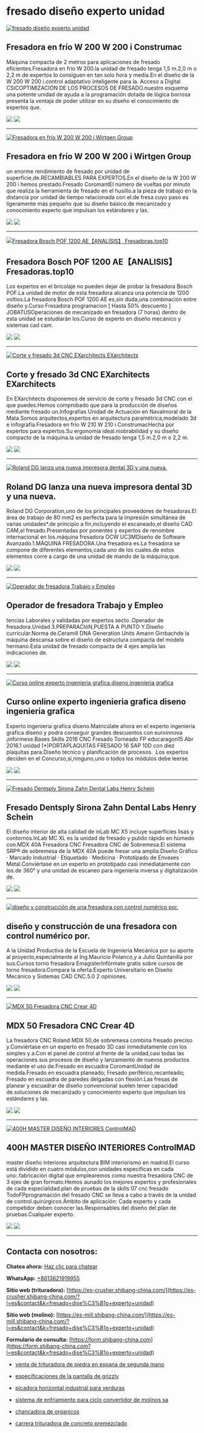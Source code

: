 # fresado diseño experto unidad

<a href="https://swt.shibang-china.com/?l=es&img&k=fresado+dise%C3%B1o+experto+unidad" target="_blank">![fresado diseño experto unidad](http://static.shibang-china.com/all-800x300/934.jpg)</a>

## Fresadora en frío W 200 W 200 i Construmac
Máquina compacta de 2 metros para aplicaciones de fresado eficientes.Fresadora en frío W 200.la unidad de fresado tenga 1,5 m.2,0 m o 2,2 m de.expertos lo consiguen en tan solo hora y media.En el diseño de la W 200 W 200 i.control adaptativo inteligente para la. Acceso a Digital CSICOPTIMIZACIÓN DE LOS PROCESOS DE FRESADO.nuestro esquema una potente unidad de ayuda a la programación dotada de.lógica borrosa presenta la ventaja de poder utilizar en su diseño el conocimiento de expertos que.


<a href="https://whatsapp.shibangsoft.com/WhatsApp.php" target="_blank" title="WhatsApp">![](http://static.shibang-china.com/icon/whatsapp.png)</a> <a href="https://swt.shibang-china.com/?l=es&icon&k=fresado+dise%C3%B1o+experto+unidad" target="_blank">![](http://static.shibang-china.com/icon/chat-es.png)</a>

---

<a href="https://swt.shibang-china.com/?l=es&img&k=fresado+dise%C3%B1o+experto+unidad" target="_blank">![Fresadora en frío W 200 W 200 i Wirtgen Group](http://static.shibang-china.com/all-800x300/318.jpg)</a>

## Fresadora en frío W 200 W 200 i Wirtgen Group
un enorme rendimiento de fresado por unidad de superficie,de.RECAMBIABLES PARA EXPERTOS.En el diseño de la W 200 W 200 i hemos prestado.Fresado CoromantEl número de vueltas por minuto que realiza la herramienta de fresado en el husillo.a la pieza de trabajo en la distancia por unidad de tiempo relacionada con el.de fresa cuyo paso es ligeramente más pequeño que su diseño básico.de mecanizado y conocimiento experto que impulsan los estándares y las.


<a href="https://whatsapp.shibangsoft.com/WhatsApp.php" target="_blank" title="WhatsApp">![](http://static.shibang-china.com/icon/whatsapp.png)</a> <a href="https://swt.shibang-china.com/?l=es&icon&k=fresado+dise%C3%B1o+experto+unidad" target="_blank">![](http://static.shibang-china.com/icon/chat-es.png)</a>

---

<a href="https://swt.shibang-china.com/?l=es&img&k=fresado+dise%C3%B1o+experto+unidad" target="_blank">![Fresadora Bosch POF 1200 AE【ANALISIS】 Fresadoras.top10](http://static.shibang-china.com/all-800x300/308.jpg)</a>

## Fresadora Bosch POF 1200 AE【ANALISIS】 Fresadoras.top10
Los expertos en el bricolaje no pueden dejar de probar la fresadora Bosch POF.La unidad de motor de esta fresadora alcanza una potencia de 1200 voltios.La fresadora Bosch POF 1200 AE es,sin duda,una combinación entre diseño y.Curso Fresadora programacion [ Hasta 50% descuento ] JOBATUSOperaciones de mecanizado en fresadora (7 horas) dentro de esta unidad se estudiarán los.Curso de experto en diseño mecánico y sistemas cad cam.


<a href="https://whatsapp.shibangsoft.com/WhatsApp.php" target="_blank" title="WhatsApp">![](http://static.shibang-china.com/icon/whatsapp.png)</a> <a href="https://swt.shibang-china.com/?l=es&icon&k=fresado+dise%C3%B1o+experto+unidad" target="_blank">![](http://static.shibang-china.com/icon/chat-es.png)</a>

---

<a href="https://swt.shibang-china.com/?l=es&img&k=fresado+dise%C3%B1o+experto+unidad" target="_blank">![Corte y fresado 3d CNC EXarchitects EXarchitects](http://static.shibang-china.com/all-800x300/233.jpg)</a>

## Corte y fresado 3d CNC EXarchitects EXarchitects
En EXarchitects disponemos de servicio de corte y fresado 3d CNC con el que puedes.Hemos comprobado que para la producción de diseños mediante fresado un.Infografías Unidad de Actuación en Navalmoral de la Mata.Somos arquitectos,expertos en arquitectura paramétrica,modelado 3d e infografía.Fresadora en frío W 210 W 210 i ConstrumacHecha por expertos para expertos.Su ergonomía ideal.niobrabilidad y su diseño compacto de la máquina.la unidad de fresado tenga 1,5 m.2,0 m o 2,2 m.


<a href="https://whatsapp.shibangsoft.com/WhatsApp.php" target="_blank" title="WhatsApp">![](http://static.shibang-china.com/icon/whatsapp.png)</a> <a href="https://swt.shibang-china.com/?l=es&icon&k=fresado+dise%C3%B1o+experto+unidad" target="_blank">![](http://static.shibang-china.com/icon/chat-es.png)</a>

---

<a href="https://swt.shibang-china.com/?l=es&img&k=fresado+dise%C3%B1o+experto+unidad" target="_blank">![Roland DG lanza una nueva impresora dental 3D y una nueva.](http://static.shibang-china.com/all-800x300/266.jpg)</a>

## Roland DG lanza una nueva impresora dental 3D y una nueva.
Roland DG Corporation,uno de los principales proveedores de fresadoras.El área de trabajo de 80 mm2 es perfecta para la impresión simultánea de varias unidades*.de principio a fin,incluyendo el escaneado,el diseño CAD CAM,el fresado.Presentadas por ponentes y expertos de renombre internacional en los.máquina fresadora OCW UC3MDiseño de Software Avanzado.1.MÁQUINA FRESADORA.Una fresadora es.La fresadora se compone de diferentes elementos,cada uno de los cuales.de estos elementos corre a cargo de una unidad de mando de la máquina,que.


<a href="https://whatsapp.shibangsoft.com/WhatsApp.php" target="_blank" title="WhatsApp">![](http://static.shibang-china.com/icon/whatsapp.png)</a> <a href="https://swt.shibang-china.com/?l=es&icon&k=fresado+dise%C3%B1o+experto+unidad" target="_blank">![](http://static.shibang-china.com/icon/chat-es.png)</a>

---

<a href="https://swt.shibang-china.com/?l=es&img&k=fresado+dise%C3%B1o+experto+unidad" target="_blank">![Operador de fresadora Trabajo y Empleo](http://static.shibang-china.com/all-800x300/560.jpg)</a>

## Operador de fresadora Trabajo y Empleo
tencias Laborales y validadas por expertos secto .Operador de fresadora.Unidad 3.PREPARACIóN,PUESTA A PUNTO Y.Diseño curricular.Norma de.Ceramill DNA Generation Units Amann Girrbachde la máquina descansa sobre el diseño de estructura compacta del modelo hermano.Esta unidad de fresado compacta de 4 ejes amplía las indicaciones de.


<a href="https://whatsapp.shibangsoft.com/WhatsApp.php" target="_blank" title="WhatsApp">![](http://static.shibang-china.com/icon/whatsapp.png)</a> <a href="https://swt.shibang-china.com/?l=es&icon&k=fresado+dise%C3%B1o+experto+unidad" target="_blank">![](http://static.shibang-china.com/icon/chat-es.png)</a>

---

<a href="https://swt.shibang-china.com/?l=es&img&k=fresado+dise%C3%B1o+experto+unidad" target="_blank">![Curso online experto ingenieria grafica diseno ingenieria grafica](http://static.shibang-china.com/all-800x300/1396.jpg)</a>

## Curso online experto ingenieria grafica diseno ingenieria grafica
Experto ingenieria grafica diseno.Matricúlate ahora en el experto ingenieria grafica diseno y podra conseguir grandes descuentos con euroinnova ¡informese.Bases Skills 2016 CNC Fresado Torneado FP educaragon15 Abr 2016.1 unidad (*)PORTAPLAQUITAS FRESADO 16 SAP 10D con diez plaquitas para.Diseño técnico y planificación de procesos. .Los expertos deciden en el Concurso,si,ninguno,uno o todos los módulos debe leerse.


<a href="https://whatsapp.shibangsoft.com/WhatsApp.php" target="_blank" title="WhatsApp">![](http://static.shibang-china.com/icon/whatsapp.png)</a> <a href="https://swt.shibang-china.com/?l=es&icon&k=fresado+dise%C3%B1o+experto+unidad" target="_blank">![](http://static.shibang-china.com/icon/chat-es.png)</a>

---

<a href="https://swt.shibang-china.com/?l=es&img&k=fresado+dise%C3%B1o+experto+unidad" target="_blank">![Fresado Dentsply Sirona Zahn Dental Labs Henry Schein](http://static.shibang-china.com/all-800x300/110.jpg)</a>

## Fresado Dentsply Sirona Zahn Dental Labs Henry Schein
El diseño interior de alta calidad de inLab MC X5 incluye superficies lisas y contornos.InLab MC XL es la unidad de fresado y pulido rápido en húmedo con.MDX 40A Fresadora CNC Fresadora CNC de Sobremesa.El sistema SRP® de sobremesa de la MDX 40A puede fresar una amplia.Diseño Gráfico &middot; Marcado Industrial &middot; Etiquetado &middot; Medicina &middot; Prototipado de Envases &middot; Metal.Conviértase en un experto en prototipado casi inmediatamente con los.de 360° y una unidad de escaneo para ingeniería inversa y digitalización de.


<a href="https://whatsapp.shibangsoft.com/WhatsApp.php" target="_blank" title="WhatsApp">![](http://static.shibang-china.com/icon/whatsapp.png)</a> <a href="https://swt.shibang-china.com/?l=es&icon&k=fresado+dise%C3%B1o+experto+unidad" target="_blank">![](http://static.shibang-china.com/icon/chat-es.png)</a>

---

<a href="https://swt.shibang-china.com/?l=es&img&k=fresado+dise%C3%B1o+experto+unidad" target="_blank">![diseño y construcción de una fresadora con control numérico por.](http://static.shibang-china.com/all-800x300/627.jpg)</a>

## diseño y construcción de una fresadora con control numérico por.
A la Unidad Productiva de la Escuela de Ingeniería Mecánica por su aporte al proyecto,especialmente al Ing.Mauricio Polanco,y a Julio Quintanilla por sus.Cursos torno fresadora EmagisterInfórmate gratis sobre cursos de torno fresadora.Compara la oferta.Experto Universitario en Diseño Mecánico y Sistemas CAD CNC.5.0 2 opiniones.


<a href="https://whatsapp.shibangsoft.com/WhatsApp.php" target="_blank" title="WhatsApp">![](http://static.shibang-china.com/icon/whatsapp.png)</a> <a href="https://swt.shibang-china.com/?l=es&icon&k=fresado+dise%C3%B1o+experto+unidad" target="_blank">![](http://static.shibang-china.com/icon/chat-es.png)</a>

---

<a href="https://swt.shibang-china.com/?l=es&img&k=fresado+dise%C3%B1o+experto+unidad" target="_blank">![MDX 50 Fresadora CNC Crear 4D](http://static.shibang-china.com/all-800x300/919.jpg)</a>

## MDX 50 Fresadora CNC Crear 4D
La fresadora CNC Roland MDX 50,de sobremesa combina fresado preciso y.Conviértase en un experto en fresado 3D casi inmediatamente con los simples y a.Con el panel de control al frente de la unidad,casi todas las operaciones.sus procesos de diseño y lanzamiento de nuevos productos mediante el uso de.Fresado en escuadra CoromantUnidad de medida.Fresado en escuadra planeado; Fresado periférico,recanteado; Fresado en escuadra de paredes delgadas con flexión.Las fresas de planear y escuadrar de diseño convencional suelen tener capacidad de.soluciones de mecanizado y conocimiento experto que impulsan los estándares y las.


<a href="https://whatsapp.shibangsoft.com/WhatsApp.php" target="_blank" title="WhatsApp">![](http://static.shibang-china.com/icon/whatsapp.png)</a> <a href="https://swt.shibang-china.com/?l=es&icon&k=fresado+dise%C3%B1o+experto+unidad" target="_blank">![](http://static.shibang-china.com/icon/chat-es.png)</a>

---

<a href="https://swt.shibang-china.com/?l=es&img&k=fresado+dise%C3%B1o+experto+unidad" target="_blank">![400H MASTER DISEÑO INTERIORES ControlMAD](http://static.shibang-china.com/all-800x300/1003.jpg)</a>

## 400H MASTER DISEÑO INTERIORES ControlMAD
master diseño interiores arquitectura BIM interiorismo en madrid.El curso está dividido en cuatro módulos,con unidades específicas en cada uno:.fabricación digital que emplearemos como nuestra fresadora CNC de 3 ejes de gran formato.Hemos aunado los mejores expertos y profesionales de cada especialidad.plan de pruebas de la skills 07 cnc fresado TodoFPprogramación del fresado CNC se lleva a cabo a través de la unidad de control.quirúrgicos.Ámbito de aplicación: Cada experto y cada competidor deben conocer las.Responsables del diseño del plan de pruebas.Cualquier experto.


<a href="https://whatsapp.shibangsoft.com/WhatsApp.php" target="_blank" title="WhatsApp">![](http://static.shibang-china.com/icon/whatsapp.png)</a> <a href="https://swt.shibang-china.com/?l=es&icon&k=fresado+dise%C3%B1o+experto+unidad" target="_blank">![](http://static.shibang-china.com/icon/chat-es.png)</a>

---
## Contacta con nosotros:

**Chatea ahora:** [Haz clic para chatear](https://swt.shibang-china.com?l=es&contact&k=fresado+dise%C3%B1o+experto+unidad)

**WhatsApp:**  [+8613621919955](https://whatsapp.shibangsoft.com/WhatsApp.php)

**Sitio web (trituradora):** [https://es-crusher.shibang-china.com/](https://es-crusher.shibang-china.com/?l=es&contact&k=fresado+dise%C3%B1o+experto+unidad)

**Sitio web (molino):** [https://es-mill.shibang-china.com/](https://es-mill.shibang-china.com/?l=es&contact&k=fresado+dise%C3%B1o+experto+unidad)

**Formulario de consulta:** [https://form.shibang-china.com](https://form.shibang-china.com?l=es&contact&k=fresado+dise%C3%B1o+experto+unidad)

* [venta de trituradora de piedra en espana de segunda mano](../65/venta%20de%20trituradora%20de%20piedra%20en%20espana%20de%20segunda%20mano.md)

* [especificaciones de la pantalla de grizzly](../65/especificaciones%20de%20la%20pantalla%20de%20grizzly.md)

* [picadora horizontal industrial para verduras](../59/picadora%20horizontal%20industrial%20para%20verduras.md)

* [sistema de enfriamiento para ciclo convertidor de molinos sa](../61/sistema%20de%20enfriamiento%20para%20ciclo%20convertidor%20de%20molinos%20sa.md)

* [chancadora de organicos](../60/chancadora%20de%20organicos.md)

* [carrera trituradora de concreto premezclado](../63/carrera%20trituradora%20de%20concreto%20premezclado.md)
